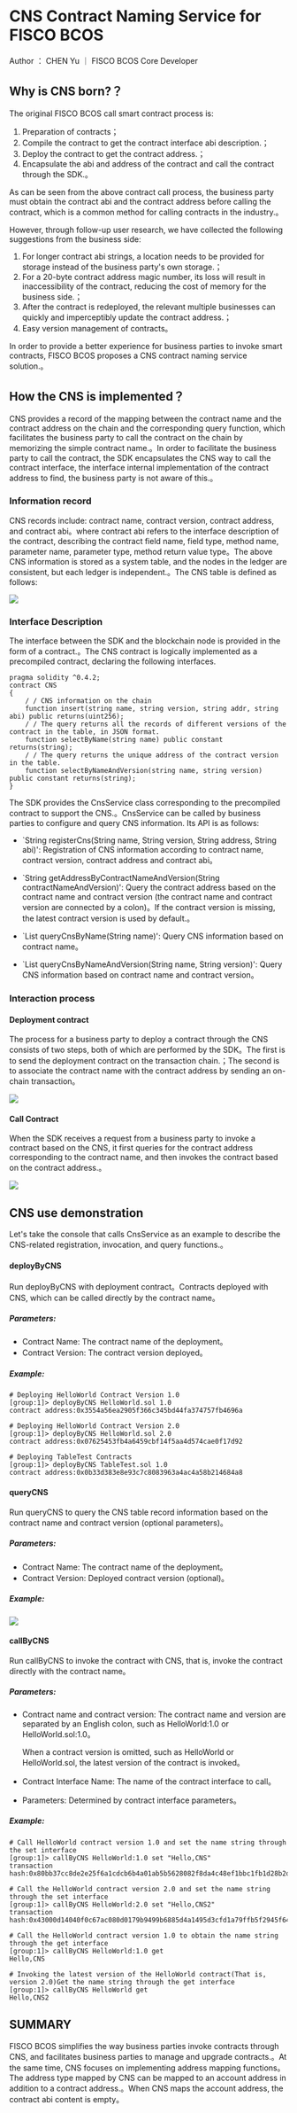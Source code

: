 # CNS Contract Naming Service for FISCO BCOS

Author ： CHEN Yu ｜ FISCO BCOS Core Developer

## Why is CNS born?？

The original FISCO BCOS call smart contract process is:

1. Preparation of contracts；
2. Compile the contract to get the contract interface abi description.；
3. Deploy the contract to get the contract address.；
4. Encapsulate the abi and address of the contract and call the contract through the SDK.。

As can be seen from the above contract call process, the business party must obtain the contract abi and the contract address before calling the contract, which is a common method for calling contracts in the industry.。

However, through follow-up user research, we have collected the following suggestions from the business side:

1. For longer contract abi strings, a location needs to be provided for storage instead of the business party's own storage.；
2. For a 20-byte contract address magic number, its loss will result in inaccessibility of the contract, reducing the cost of memory for the business side.；
3. After the contract is redeployed, the relevant multiple businesses can quickly and imperceptibly update the contract address.；
4. Easy version management of contracts。

In order to provide a better experience for business parties to invoke smart contracts, FISCO BCOS proposes a CNS contract naming service solution.。

## How the CNS is implemented？

CNS provides a record of the mapping between the contract name and the contract address on the chain and the corresponding query function, which facilitates the business party to call the contract on the chain by memorizing the simple contract name.。In order to facilitate the business party to call the contract, the SDK encapsulates the CNS way to call the contract interface, the interface internal implementation of the contract address to find, the business party is not aware of this.。

### Information record

CNS records include: contract name, contract version, contract address, and contract abi。where contract abi refers to the interface description of the contract, describing the contract field name, field type, method name, parameter name, parameter type, method return value type。The above CNS information is stored as a system table, and the nodes in the ledger are consistent, but each ledger is independent.。The CNS table is defined as follows:

![](../../../../images/articles/contract_name_service/IMG_5496.PNG)


### Interface Description

The interface between the SDK and the blockchain node is provided in the form of a contract.。The CNS contract is logically implemented as a precompiled contract, declaring the following interfaces.

```
pragma solidity ^0.4.2;
contract CNS
{
    / / CNS information on the chain
    function insert(string name, string version, string addr, string abi) public returns(uint256);
    / / The query returns all the records of different versions of the contract in the table, in JSON format.
    function selectByName(string name) public constant returns(string);
    / / The query returns the unique address of the contract version in the table.
    function selectByNameAndVersion(string name, string version) public constant returns(string);
}
```

The SDK provides the CnsService class corresponding to the precompiled contract to support the CNS.。CnsService can be called by business parties to configure and query CNS information. Its API is as follows:

- `String registerCns(String name, String version, String address, String abi)': Registration of CNS information according to contract name, contract version, contract address and contract abi。
- `String getAddressByContractNameAndVersion(String contractNameAndVersion)': Query the contract address based on the contract name and contract version (the contract name and contract version are connected by a colon)。If the contract version is missing, the latest contract version is used by default.。
- `List<CnsInfo> queryCnsByName(String name)': Query CNS information based on contract name。

- `List<CnsInfo> queryCnsByNameAndVersion(String name, String version)': Query CNS information based on contract name and contract version。

   

### Interaction process

#### Deployment contract

The process for a business party to deploy a contract through the CNS consists of two steps, both of which are performed by the SDK。The first is to send the deployment contract on the transaction chain.；The second is to associate the contract name with the contract address by sending an on-chain transaction。

![](../../../../images/articles/contract_name_service/IMG_5497.PNG)


#### Call Contract

When the SDK receives a request from a business party to invoke a contract based on the CNS, it first queries for the contract address corresponding to the contract name, and then invokes the contract based on the contract address.。

![](../../../../images/articles/contract_name_service/IMG_5498.PNG)


## CNS use demonstration

Let's take the console that calls CnsService as an example to describe the CNS-related registration, invocation, and query functions.。

#### deployByCNS

Run deployByCNS with deployment contract。Contracts deployed with CNS, which can be called directly by the contract name。

##### Parameters:

- Contract Name: The contract name of the deployment。
- Contract Version: The contract version deployed。

##### Example:

```
# Deploying HelloWorld Contract Version 1.0
[group:1]> deployByCNS HelloWorld.sol 1.0
contract address:0x3554a56ea2905f366c345bd44fa374757fb4696a

# Deploying HelloWorld Contract Version 2.0
[group:1]> deployByCNS HelloWorld.sol 2.0
contract address:0x07625453fb4a6459cbf14f5aa4d574cae0f17d92

# Deploying TableTest Contracts
[group:1]> deployByCNS TableTest.sol 1.0
contract address:0x0b33d383e8e93c7c8083963a4ac4a58b214684a8
```

#### queryCNS

Run queryCNS to query the CNS table record information based on the contract name and contract version (optional parameters)。

##### Parameters:

- Contract Name: The contract name of the deployment。
- Contract Version: Deployed contract version (optional)。

##### Example:

![](../../../../images/articles/contract_name_service/IMG_5499.PNG)

#### **callByCNS**

Run callByCNS to invoke the contract with CNS, that is, invoke the contract directly with the contract name。

##### Parameters:

- Contract name and contract version: The contract name and version are separated by an English colon, such as HelloWorld:1.0 or HelloWorld.sol:1.0。

  When a contract version is omitted, such as HelloWorld or HelloWorld.sol, the latest version of the contract is invoked。

- Contract Interface Name: The name of the contract interface to call。

- Parameters: Determined by contract interface parameters。

##### Example:

```
# Call HelloWorld contract version 1.0 and set the name string through the set interface
[group:1]> callByCNS HelloWorld:1.0 set "Hello,CNS"
transaction hash:0x80bb37cc8de2e25f6a1cdcb6b4a01ab5b5628082f8da4c48ef1bbc1fb1d28b2d

# Call the HelloWorld contract version 2.0 and set the name string through the set interface
[group:1]> callByCNS HelloWorld:2.0 set "Hello,CNS2"
transaction hash:0x43000d14040f0c67ac080d0179b9499b6885d4a1495d3cfd1a79ffb5f2945f64

# Call the HelloWorld contract version 1.0 to obtain the name string through the get interface
[group:1]> callByCNS HelloWorld:1.0 get
Hello,CNS

# Invoking the latest version of the HelloWorld contract(That is, version 2.0)Get the name string through the get interface
[group:1]> callByCNS HelloWorld get
Hello,CNS2
```

## SUMMARY

FISCO BCOS simplifies the way business parties invoke contracts through CNS, and facilitates business parties to manage and upgrade contracts.。At the same time, CNS focuses on implementing address mapping functions。The address type mapped by CNS can be mapped to an account address in addition to a contract address.。When CNS maps the account address, the contract abi content is empty。